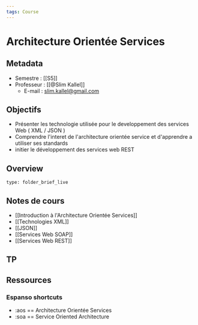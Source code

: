 ```yaml
---
tags: Course
---
```


# Architecture Orientée Services 
## Metadata 
* Semestre : [[S5]]
* Professeur : [[@Slim Kallel]]
	* E-mail : slim.kallel@gmail.com

## Objectifs 
* Présenter les technologie utilisée pour le developpement des services Web ( XML / JSON )
* Comprendre l'interet de l'architecture orientée service et d'apprendre a utiliser ses standards 
* initier le développement des services web REST

## Overview
 
```ccard
type: folder_brief_live
```
 
## Notes de cours
* [[Introduction à l'Architecture Orientée Services]]
* [[Technologies XML]]
* [[JSON]]
* [[Services Web SOAP]]
* [[Services Web REST]]
## TP
## Ressources 
### Espanso shortcuts 
* :aos == Architecture Orientée Services 
* :soa == Service Oriented Architecture